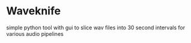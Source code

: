 # Waveknife
simple python tool with gui to slice wav files into 30 second intervals for various audio pipelines
